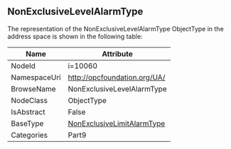 <!-- objecttype -->
## NonExclusiveLevelAlarmType
  
<!-- end of text -->
The representation of the NonExclusiveLevelAlarmType ObjectType in the address space is shown in the following table:  

|Name|Attribute|
|---|---|
|NodeId|i=10060|
|NamespaceUri|http://opcfoundation.org/UA/|
|BrowseName|NonExclusiveLevelAlarmType|
|NodeClass|ObjectType|
|IsAbstract|False|
|BaseType|[NonExclusiveLimitAlarmType](../../../Part9/ObjectTypes/NonExclusiveLimitAlarmType/readme.md)|
|Categories|Part9|

